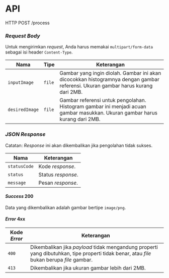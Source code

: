 # API

HTTP POST /process

### _Request Body_

Untuk mengirimkan _request_, Anda harus memakai `multipart/form-data` sebagai isi header `Content-Type`.

| Nama           | Tipe                  | Keterangan |
| -------------- | --------------------- | ---------- |
| `inputImage`   | `file`                | Gambar yang ingin diolah. Gambar ini akan dicocokkan histogramnya dengan gambar referensi. Ukuran gambar harus kurang dari 2MB. |
| `desiredImage` | `file`                | Gambar referensi untuk pengolahan. Histogram gambar ini menjadi acuan gambar masukkan. Ukuran gambar harus kurang dari 2MB. |

### _JSON Response_

Catatan: _Response_ ini akan dikembalikan jika pengolahan tidak sukses.

| Nama         | Keterangan |
| ------------ | ---------- |
| `statusCode` | Kode _response_. |
| `status`     | Status _response_. |
| `message`    | Pesan _response_. |

#### _Success_ 200

Data yang dikembalikan adalah gambar bertipe `image/png`.

#### _Error_ 4xx

| Kode _Error_       | Keterangan |
| ------------------ | ---------- |
| `400`              | Dikembalikan jika _payload_ tidak mengandung properti yang dibutuhkan, tipe properti tidak benar, atau _file_ bukan berupa _file_ gambar. |
| `413`              | Dikembalikan jika ukuran gambar lebih dari 2MB. |
